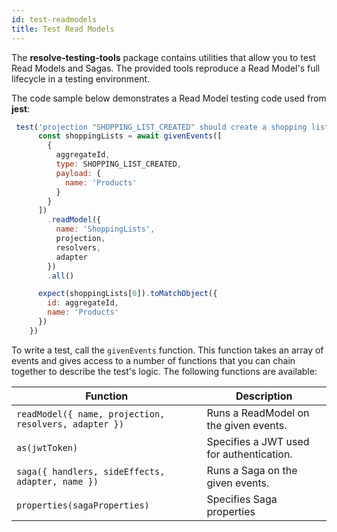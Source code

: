 ```yaml
---
id: test-readmodels
title: Test Read Models
---
```


The **resolve-testing-tools** package contains utilities that allow you to test Read Models and Sagas. The provided tools reproduce a Read Model's full lifecycle in a testing environment.

The code sample below demonstrates a Read Model testing code used from **jest**:

```js
 test('projection "SHOPPING_LIST_CREATED" should create a shopping list', async () => {
      const shoppingLists = await givenEvents([
        {
          aggregateId,
          type: SHOPPING_LIST_CREATED,
          payload: {
            name: 'Products'
          }
        }
      ])
        .readModel({
          name: 'ShoppingLists',
          projection,
          resolvers,
          adapter
        })
        .all()

      expect(shoppingLists[0]).toMatchObject({
        id: aggregateId,
        name: 'Products'
      })
    })
```

To write a test, call the `givenEvents` function. This function takes an array of events and gives access to a number of functions that you can chain together to describe the test's logic. The following functions are available:

| Function  | Description   |
|-- | --- |
| `readModel({ name, projection, resolvers, adapter })`    | Runs a ReadModel on the given events.      |
| `as(jwtToken)` | Specifies a JWT used for authentication.  |
| `saga({ handlers, sideEffects, adapter, name })` | Runs a Saga on the given events. |
| `properties(sagaProperties)` | Specifies Saga properties |